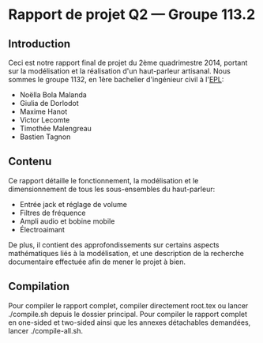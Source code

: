 Rapport de projet Q2 — Groupe 113.2
===================================

Introduction
------------

Ceci est notre rapport final de projet du 2ème quadrimestre 2014,
portant sur la modélisation et la réalisation d'un haut-parleur artisanal.
Nous sommes le groupe 1132, en 1ère bachelier d'ingénieur civil
à l'[EPL](http://uclouvain.be/epl):
- Noëlla Bola Malanda
- Giulia de Dorlodot
- Maxime Hanot
- Victor Lecomte
- Timothée Malengreau
- Bastien Tagnon

Contenu
-------

Ce rapport détaille le fonctionnement, la modélisation et le dimensionnement
de tous les sous-ensembles du haut-parleur:
- Entrée jack et réglage de volume
- Filtres de fréquence
- Ampli audio et bobine mobile
- Électroaimant

De plus, il contient des approfondissements sur certains aspects mathématiques
liés à la modélisation, et une description de la recherche documentaire
effectuée afin de mener le projet à bien.

Compilation
-----------

Pour compiler le rapport complet, compiler directement root.tex ou lancer
./compile.sh depuis le dossier principal.
Pour compiler le rapport complet en one-sided et two-sided ainsi que les
annexes détachables demandées, lancer ./compile-all.sh.
